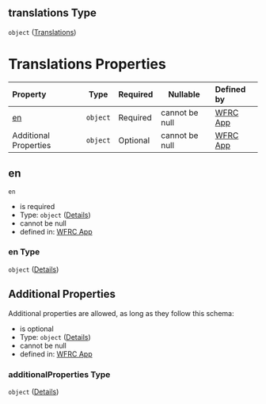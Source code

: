 ## translations Type

`object` ([Translations](config-properties-translations.md))

# Translations Properties

| Property              | Type     | Required | Nullable       | Defined by                                                                                                                                                                     |
| :-------------------- | -------- | -------- | -------------- | :----------------------------------------------------------------------------------------------------------------------------------------------------------------------------- |
| [en](#en)             | `object` | Required | cannot be null | [WFRC App](config-properties-translations-properties-en.md "https&#x3A;//wfrc.org/wasatch-choice-map/config.schema.json#/properties/translations/properties/en")               |
| Additional Properties | `object` | Optional | cannot be null | [WFRC App](config-properties-translations-additionalproperties.md "https&#x3A;//wfrc.org/wasatch-choice-map/config.schema.json#/properties/translations/additionalProperties") |

## en




`en`

-   is required
-   Type: `object` ([Details](config-properties-translations-properties-en.md))
-   cannot be null
-   defined in: [WFRC App](config-properties-translations-properties-en.md "https&#x3A;//wfrc.org/wasatch-choice-map/config.schema.json#/properties/translations/properties/en")

### en Type

`object` ([Details](config-properties-translations-properties-en.md))

## Additional Properties

Additional properties are allowed, as long as they follow this schema:




-   is optional
-   Type: `object` ([Details](config-properties-translations-additionalproperties.md))
-   cannot be null
-   defined in: [WFRC App](config-properties-translations-additionalproperties.md "https&#x3A;//wfrc.org/wasatch-choice-map/config.schema.json#/properties/translations/additionalProperties")

### additionalProperties Type

`object` ([Details](config-properties-translations-additionalproperties.md))
